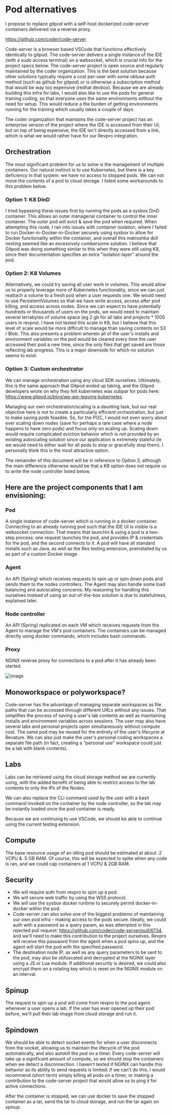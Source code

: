 # Pod alternatives
I propose to replace gitpod with a self-host dockerized code-server containers delivered via a reverse proxy.

https://github.com/coder/code-server

Code-server is a browser based VSCode that functions effectively identically to gitpod. The code-server delivers a single instance of the IDE (with a sudo access terminal) on a websocket, which is crucial info for the project specs below. The code-server project is open source and regularly maintained by the coder organization. This is the best solution because other solutions typically require a cost per-user with some obtuse auth method (such as github for gitpod) or is otherwise a subscription method that would be way too expensive (redhat devbox). Because we are already building this infra for labs, I would also like to use the pods for general training coding, so that everyone uses the same environments without the need for setup. This would reduce a the burden of getting environments running for the training which usually takes a couple of days.

The coder organization that maintains the code-server project has an enterprise version of the project where the IDE is accessed from their UI; but on top of being expensive, the IDE isn't directly accessed from a link, which is what we would rather have for our Revpro integration.

## Orchestration

The most significant problem for us to solve is the management of multiple containers. Our natural instinct is to use Kubernetes, but there is a key deficiency in that system: we have no access to stopped pods. We can not move the contents of a pod to cloud storage. I listed some workarounds to this problem below.
### Option 1: K8 DinD
I tried bypassing these issues first by running the pods as a sysbox DinD container. This allows an outer managerial container to control the inner container. The outer pod will evict & save the pod when required. When attempting this route, I ran into issues with container isolation, where I failed to run Docker-in-Docker-in-Docker securely using sysbox to allow for Docker functionality within the container, and overall this matroshka doll nesting seemed like an excessively cumbersome solution. I believe that Gitpod was doing something similar to this when they were still using K8, since their documentation specifies an extra "isolation layer" around the pod.
### Option 2: K8 Volumes
Alternatively, we could try saving all user work in volumes. This would allow us to properly leverage more of Kubernetes functionality, since we can just reattach a volume to a fresh pod when a user requests one. We would need to use PersistentVolumes so that we have write access, access after pod killing, and access across nodes. Since we can expect to have potentially hundreds or thousands of users on the pods, we would need to maintain several terrabytes of volume space (eg 2 gb for all labs and projects * 1000 users in revpro). I have not tested this scale in K8, but I believe that this level of scale would be more difficult to manage than saving contents on S3 / Blob. This also presents a problem wherein all of the user's installs and environment variables on the pod would be cleared every time the user accessed their pod a new time, since the only files that get saved are those reflecting lab progress. This is a major downside for which no solution seems to exist.

### Option 3: Custom orchestrator

We can manage orchestration using any cloud SDK ourselves. Ultimately, this is the same approach that Gitpod ended up taking, and the Gitpod developers wrote on why they felt kubernetes was subpar for pods here: https://www.gitpod.io/blog/we-are-leaving-kubernetes

Managing our own orchestration/scaling is a daunting task, but our real objective here is not to create a particularly efficient orchestration, but just to make saving pods feasible. So, for the POC, I would not even worry about ever scaling down nodes (save for perhaps a rare case where a node happens to have zero pods) and focus only on scaling up. Scaling down would require complicated eviction behavior which is not provided by an existing autoscaling solution since our application is extremely stateful (ie we would need to either wait for all pods to stop or gracefully stop them). I personally think this is the most attractive option. 

The remainder of this document will be in reference to Option 3, although the main difference otherwise would be that a K8 option does not require us to write the node controller listed below.

## Here are the project components that I am envisioning:

### Pod
A single instance of code-server which is running in a docker container. Connecting to an already running pod such that the IDE UI is visible is a websocket connection. That means that launchin & using a pod is a two-step process: one request launches the pod, and provides IP & credentials for the pod, and the second connects to it. A pod will have all standard installs such as Java, as well as the Res testing extension, preinstalled by us as part of a custom Docker image.

### Agent
An API (Spring) which receives requests to spin up or spin down pods and sends them to the nodes controllers. The Agent may also handle some load balancing and autoscaling concerns. My reasoning for handling this ourselves instead of using an out-of-the-box solution is due to statefulness, explained later.

### Node controller
An API (Spring) replicated on each VM which receives requests from the Agent to manage the VM's pod containers. The containers can be managed directly using docker commands, which includes bash commands.

### Proxy
NGINX reverse proxy for connections to a pod after it has already been started.

![image](./architecture.png)

## Monoworkspace or polyworkspace?

Code-server has the advantage of managing separate workspaces as file paths that can be accessed through different URLs without any issues. That simplifies the process of saving a user's lab contents as well as maintaining installs and environment variables across sessions. The user may also have several labs and personal projects open simultaneously without compute cost. The same pod may be reused for the entirety of the user's lifecycle at Revature. We can also just make the user's personal coding workspaces a separate file path (in fact, creating a "personal use" workspace could just be a lab with blank contents).

## Labs
Labs can be retrieved using the cloud storage method we are currently using, with the added benefit of being able to restrict access to the lab contents to only the IPs of the Nodes. 

We can also replace the CLI command used by the user with a bash command invoked on the container by the node controller, so the lab may be instantly loaded once the pod container is ready.

Because we are continuing to use VSCode, we should be able to continue using the current testing extension.

## Compute
The base resource usage of an idling pod should be estimated at about .2 VCPU & .5 GB RAM. Of course, this will be expected to spike when any code is ran, and we could cap containers at 1 VCPU & 2GB RAM.

## Security

- We will require auth from revpro to spin up a pod.
- We will secure web traffic by using the WSS protocol.
- We will use the sysbox docker runtime to securely permit docker-in-docker within the pod.
- Code-server can also solve one of the biggest problems of maintaining our own pod infra - making access to the pods secure. Ideally, we could auth with a password as a query param, as was attempted in this rejected pull request: https://github.com/coder/code-server/pull/6734, and we'll need to make this contribution to the project ourselves. Revpro will receive this password from the agent when a pod spins up, and the agent will start the pod with the specified password.
- The destination node IP, as well as any query parameters to be sent to the pod, may also be obfuscated and decrypted at the NGINX layer using a JS or Lua module. If additional security is desired, we could also encrypt them on a rotating key which is reset on the NGINX module on an interval.

## Spinup

The request to spin up a pod will come from revpro to the pod agent. whenever a user opens a lab. If the user has ever opened up their pod before, we'll pull their lab image from cloud storage and run it.

## Spindown

We should be able to detect socket events for when a user disconnects from the socket, allowing us to maintain the lifecycle of the pod automatically, and also autokill the pod on a timer. Every code-server will take up a significant amount of compute, so we should stop the containers when we detect a disconnection. I haven't tested if NGINX can handle this behavior as its ability to send requests is limited: if we can't do this, I would recommend (short term) simply killing all pods on a timer, or making a contribution to the code-server project that would allow us to ping it for active connections.

After the container is stopped, we can use docker to save the stopped container as a tar, send the tar to cloud storage, and run the tar again on spinup.